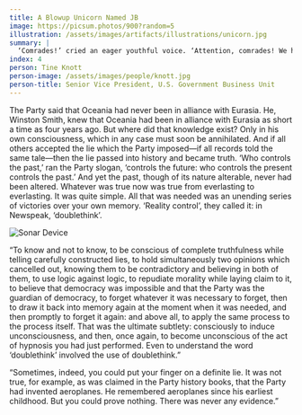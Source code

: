 ```yaml
---
title: A Blowup Unicorn Named JB
image: https://picsum.photos/900?random=5
illustration: /assets/images/artifacts/illustrations/unicorn.jpg
summary: |
  ‘Comrades!’ cried an eager youthful voice. ‘Attention, comrades! We have glorious news for you. We have won the battle for production! Returns now completed of the output of all classes of consumption goods show that the standard of living has risen by no less than 20 per cent over the past year. 
index: 4
person: Tine Knott
person-image: /assets/images/people/knott.jpg
person-title: Senior Vice President, U.S. Government Business Unit
---
```


The Party said that Oceania had never been in alliance with Eurasia. He, Winston Smith, knew that Oceania had been in alliance with Eurasia as short a time as four years ago. But where did that knowledge exist? Only in his own consciousness, which in any case must soon be annihilated. And if all others accepted the lie which the Party imposed—if all records told the same tale—then the lie passed into history and became truth. ‘Who controls the past,’ ran the Party slogan, ‘controls the future: who controls the present controls the past.’ And yet the past, though of its nature alterable, never had been altered. Whatever was true now was true from everlasting to everlasting. It was quite simple. All that was needed was an unending series of victories over your own memory. ‘Reality control’, they called it: in Newspeak, ‘doublethink’.

![Sonar Device](https://picsum.photos/1000/600?random=1)

“To know and not to know, to be conscious of complete truthfulness while telling carefully constructed lies, to hold simultaneously two opinions which cancelled out, knowing them to be contradictory and believing in both of them, to use logic against logic, to repudiate morality while laying claim to it, to believe that democracy was impossible and that the Party was the guardian of democracy, to forget whatever it was necessary to forget, then to draw it back into memory again at the moment when it was needed, and then promptly to forget it again: and above all, to apply the same process to the process itself. That was the ultimate subtlety: consciously to induce unconsciousness, and then, once again, to become unconscious of the act of hypnosis you had just performed. Even to understand the word ‘doublethink’ involved the use of doublethink.”

“Sometimes, indeed, you could put your finger on a definite lie. It was not true, for example, as was claimed in the Party history books, that the Party had invented aeroplanes. He remembered aeroplanes since his earliest childhood. But you could prove nothing. There was never any evidence.”
